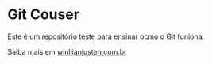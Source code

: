 # Git Couser

Este é um repositório teste para ensinar ocmo o Git funiona.

Saiba mais em [winllianjusten.com.br](http://willianjusten.com.br)